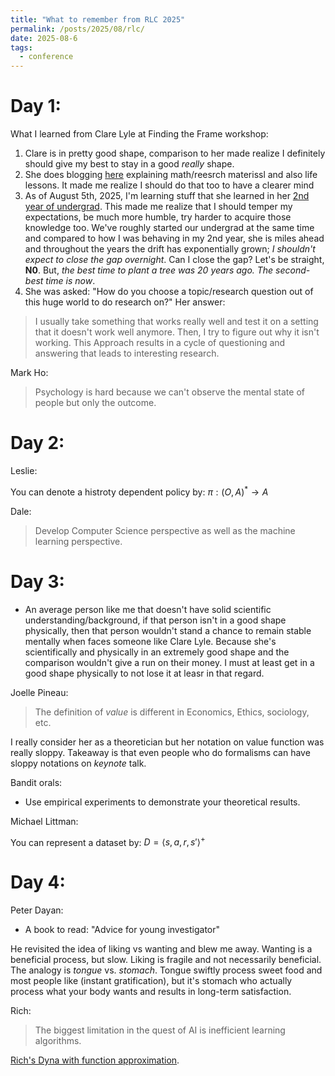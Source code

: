 ```yaml
---
title: "What to remember from RLC 2025"
permalink: /posts/2025/08/rlc/
date: 2025-08-6
tags:
  - conference
---
```


# Day 1:

What I learned from Clare Lyle at Finding the Frame workshop:
1. Clare is in pretty good shape, comparison to her made realize 
I definitely should give my best to stay in a good _really_ shape.
2. She does blogging [here](https://clarelyle.com/archive.html)
explaining math/reesrch materissl and also life lessons. It made me realize I should do 
that too to have a clearer mind
3. As of August 5th, 2025, I'm learning stuff that she learned in her [2nd year of undergrad](https://clarelyle.com/posts/2016-04-28-firstyearproofs.html). This made me realize that I should temper my
expectations, be much more humble, try harder to acquire those knowledge too. We've roughly started our undergrad at 
the same time and compared to how I was behaving in my 2nd year, she is miles ahead and throughout the years the drift 
has exponentially grown; _I shouldn't expect to close the gap overnight_. Can I close the gap? Let's be straight,
__N0__. But, _the best time to plant a tree was 20 years ago. The second-best time is now_.
4. She was asked: "How do you choose a topic/research question out of this huge world to do research on?"
Her answer:
> I usually take something that works really well and test it on a setting that it doesn't work
> well anymore. Then, I try to figure out why it isn't working. This
> Approach results in a cycle of questioning and answering that leads to interesting research.

Mark Ho:
> Psychology is hard because we can't observe the mental state of people but only the outcome.

# Day 2:

Leslie:

You can denote a histroty dependent policy by: $\pi: (O, A)^* \to A$

Dale:
> Develop Computer Science perspective as well as the machine learning perspective.

# Day 3:

- An average person like me that doesn't have solid scientific understanding/background, if that person isn't in a good
shape physically, then that person wouldn't stand a chance to remain stable mentally when faces someone like Clare Lyle.
Because she's scientifically and physically in an extremely good shape and the comparison wouldn't give a run on their
money. I must at least get in a good shape physically to not lose it at leasr in that regard.

Joelle Pineau:
> The definition of _value_ is different in Economics, Ethics, sociology, etc.

I really consider her as a theoretician but her notation on value function was really sloppy. Takeaway is that even 
people who do formalisms can have sloppy notations on _keynote_ talk.

Bandit orals:
- Use empirical experiments to demonstrate your theoretical results.

Michael Littman:

You can represent a dataset by: $D = \langle s, a, r, s'\rangle^+$

# Day 4:

Peter Dayan:
 
- A book to read: "Advice for young investigator"

He revisited the idea of liking vs wanting and blew me away. Wanting is a beneficial process, but slow. Liking is
fragile and not necessarily beneficial. The analogy is _tongue_ vs. _stomach_. Tongue swiftly process sweet food and 
most people like (instant gratification), but it's stomach who actually process what your body wants and results in
long-term satisfaction.

Rich:
> The biggest limitation in the quest of AI is inefficient learning algorithms.

[Rich's Dyna with function approximation](https://drive.google.com/drive/folders/1cMJWR90IkMxWngWpjOtD-qdLS_a7KiYL).